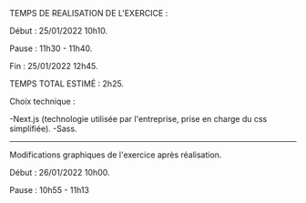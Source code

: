 TEMPS DE REALISATION DE L'EXERCICE :

Début : 25/01/2022 10h10.

Pause : 11h30 - 11h40.

Fin : 25/01/2022 12h45.

TEMPS TOTAL ESTIMÉ : 2h25.

Choix technique :

-Next.js (technologie utilisée par l'entreprise, prise en charge du css simplifiée).
-Sass.

---

Modifications graphiques de l'exercice après réalisation.

Début : 26/01/2022 10h00.

Pause : 10h55 - 11h13
